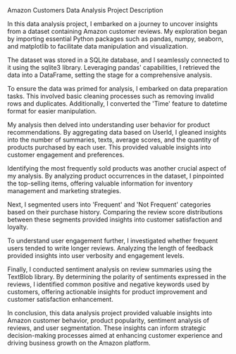 Amazon Customers Data Analysis Project Description

In this data analysis project, I embarked on a journey to uncover insights from a dataset containing Amazon customer reviews. My exploration began by importing essential Python packages such as pandas, numpy, seaborn, and matplotlib to facilitate data manipulation and visualization.

The dataset was stored in a SQLite database, and I seamlessly connected to it using the sqlite3 library. Leveraging pandas' capabilities, I retrieved the data into a DataFrame, setting the stage for a comprehensive analysis.

To ensure the data was primed for analysis, I embarked on data preparation tasks. This involved basic cleaning processes such as removing invalid rows and duplicates. Additionally, I converted the 'Time' feature to datetime format for easier manipulation.

My analysis then delved into understanding user behavior for product recommendations. By aggregating data based on UserId, I gleaned insights into the number of summaries, texts, average scores, and the quantity of products purchased by each user. This provided valuable insights into customer engagement and preferences.

Identifying the most frequently sold products was another crucial aspect of my analysis. By analyzing product occurrences in the dataset, I pinpointed the top-selling items, offering valuable information for inventory management and marketing strategies.

Next, I segmented users into 'Frequent' and 'Not Frequent' categories based on their purchase history. Comparing the review score distributions between these segments provided insights into customer satisfaction and loyalty.

To understand user engagement further, I investigated whether frequent users tended to write longer reviews. Analyzing the length of feedback provided insights into user verbosity and engagement levels.

Finally, I conducted sentiment analysis on review summaries using the TextBlob library. By determining the polarity of sentiments expressed in the reviews, I identified common positive and negative keywords used by customers, offering actionable insights for product improvement and customer satisfaction enhancement.

In conclusion, this data analysis project provided valuable insights into Amazon customer behavior, product popularity, sentiment analysis of reviews, and user segmentation. These insights can inform strategic decision-making processes aimed at enhancing customer experience and driving business growth on the Amazon platform.

